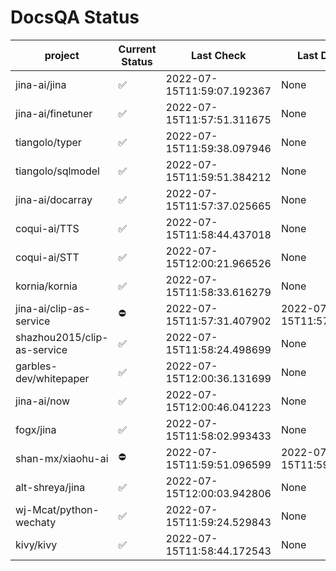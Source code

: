 # DocsQA Status
|          project          |Current Status|        Last Check        |      Last Downtime       |
|---------------------------|--------------|--------------------------|--------------------------|
|jina-ai/jina               |✅            |2022-07-15T11:59:07.192367|None                      |
|jina-ai/finetuner          |✅            |2022-07-15T11:57:51.311675|None                      |
|tiangolo/typer             |✅            |2022-07-15T11:59:38.097946|None                      |
|tiangolo/sqlmodel          |✅            |2022-07-15T11:59:51.384212|None                      |
|jina-ai/docarray           |✅            |2022-07-15T11:57:37.025665|None                      |
|coqui-ai/TTS               |✅            |2022-07-15T11:58:44.437018|None                      |
|coqui-ai/STT               |✅            |2022-07-15T12:00:21.966526|None                      |
|kornia/kornia              |✅            |2022-07-15T11:58:33.616279|None                      |
|jina-ai/clip-as-service    |⛔️           |2022-07-15T11:57:31.407902|2022-07-15T11:57:31.407882|
|shazhou2015/clip-as-service|✅            |2022-07-15T11:58:24.498699|None                      |
|garbles-dev/whitepaper     |✅            |2022-07-15T12:00:36.131699|None                      |
|jina-ai/now                |✅            |2022-07-15T12:00:46.041223|None                      |
|fogx/jina                  |✅            |2022-07-15T11:58:02.993433|None                      |
|shan-mx/xiaohu-ai          |⛔️           |2022-07-15T11:59:51.096599|2022-07-15T11:59:51.096408|
|alt-shreya/jina            |✅            |2022-07-15T12:00:03.942806|None                      |
|wj-Mcat/python-wechaty     |✅            |2022-07-15T11:59:24.529843|None                      |
|kivy/kivy                  |✅            |2022-07-15T11:58:44.172543|None                      |
